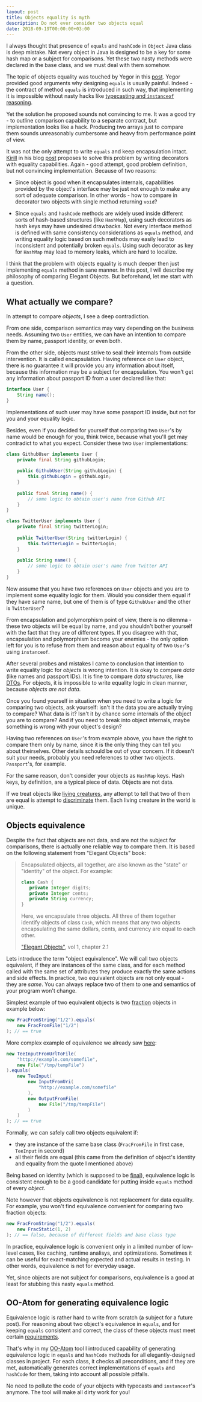 ```yaml
---
layout: post
title: Objects equality is myth
description: Do not ever consider two objects equal 
date: 2018-09-19T00:00:00+03:00
---
```


I always thought that presence of `equals` and `hashCode` in `Object` Java class is deep mistake. Not every object in 
Java is designed to be a key for some hash map or a subject for comparisons. Yet these two nasty methods were declared
in the base class, and we must deal with them somehow.

The topic of objects equality was touched by Yegor in this 
[post](https://www.yegor256.com/2017/07/11/how-to-redesign-equals.html). Yegor provided good arguments why designing 
`equals` is usually painful. Indeed - the contract of method `equals` is introduced in such way, that implementing it 
is impossible without nasty hacks like 
[typecasting and `instanceof` reasoning](https://www.yegor256.com/2015/04/02/class-casting-is-anti-pattern.html).

Yet the solution he proposed sounds not convincing to me. It was a good try - to outline comparison capability to a 
separate contract, but implementation looks like a hack. Producing two arrays just to compare them sounds 
unreasonably cumbersome and heavy from performance point of view.

It was not the only attempt to write `equals` and keep encapsulation intact. [Kirill](https://github.com/g4s8) in his
blog [post](https://g4s8.github.io/equals/) proposes to solve this problem by writing decorators with equality 
capabilities. Again - good attempt, good problem definition, but not convincing implementation. Because of two reasons:

- Since object is good when it encapsulates internals, capabilities provided by the object's interface may be 
just not enough to make any sort of adequate comparison. In other words - how to compare in decorator two objects with 
single method returning `void`?

- Since `equals` and `hashCode` methods are widely used inside different sorts of hash-based structures (like 
`HashMap`), using such decorators as hash keys may have undesired drawbacks. Not every interface method is defined with 
same consistency considerations as `equals` method, and writing equality logic based on such methods may easily lead to 
inconsistent and potentially broken `equals`. Using such decorator as key for `HashMap` may lead to memory 
leaks, which are hard to localize.

I think that the problem with objects equality is much deeper then just implementing `equals` method in sane manner. In 
this post, I will describe my philosophy of comparing Elegant Objects. But beforehand, let me start with a question.

## What actually we compare?
 
In attempt to compare *objects*, I see a deep contradiction.

From one side, comparison semantics may vary depending 
on the business needs. Assuming two `User` entities, we can have an intention to compare them by name, passport 
identity, or even both. 

From the other side, objects must strive to seal their internals from outside intervention. It is called encapsulation. 
Having reference on `User` object, there is no guarantee it will provide you any information 
about itself, because this information may be a subject for encapsulation. You won't get any information about 
passport ID from a user declared like that:

```java
interface User {
    String name();
}
```

Implementations of such user may have some passport ID inside, but not for you and your equality logic.

Besides, even if you decided for yourself that comparing two `User`'s by name would be enough for you, think twice, 
because what you'll get may contradict to what you expect. Consider these two `User` implementations:

```java
class GithubUser implements User {
    private final String githubLogin;
    
    public GithubUser(String githubLogin) {
        this.githubLogin = githubLogin;
    }
    
    public final String name() {
        // some logic to obtain user's name from Github API
    }
}

class TwitterUser implements User {
    private final String twitterLogin;
    
    public TwitterUser(String twitterLogin) {
        this.twitterLogin = twitterLogin;
    }
    
    public String name() {
        // some logic to obtain user's name from Twitter API
    }
}
```

Now assume that you have two references on `User` objects and you are to implement some equality logic for them. 
Would you consider them equal if they have same name, but one of them is of type `GithubUser` and the other is 
`TwitterUser`?

From encapsulation and polymorphism point of view, there is no dilemma - these two objects will be equal by name, and 
you shouldn't bother yourself with the fact that they are of different types. If you disagree with that, 
encapsulation and polymorphism become your enemies - the only option left for you is to refuse from them and reason 
about equality of two `User`'s using `instanceof`.

After several probes and mistakes I came to conclusion that intention to write equality logic for *objects* is 
wrong intention. It is okay to compare *data* (like names and passport IDs). It is fine to compare *data 
structures*, like [DTOs](https://www.yegor256.com/2016/07/06/data-transfer-object.html). For objects, it is impossible
to write equality logic in clean manner, because *objects are not data*.

Once you found yourself in situation when 
you need to write a logic for comparing two objects, ask yourself: isn't it the data you are actually trying to 
compare? What data is it? Isn't it by chance some internals of the object you are to compare? And if you need to 
break into object internals, maybe something is wrong with your object's design?

Having two references on `User`'s from example above, you have the right to compare them only by name, since it is the 
only thing they can tell you about theirselves. Other details schould be out of your concern. If it doesn't suit your needs, 
probably you need references to other two objects. `Passport`'s, for example.

For the same reason, don't consider your objects as `HashMap` keys. Hash keys, by definition, are a typical piece of 
data. Objects are not data.

If we treat objects like 
[living creatures](https://www.yegor256.com/2014/11/20/seven-virtues-of-good-object.html#1-he-exists-in-real-life), 
any attempt to tell that two of them are equal is attempt to
[discriminate](https://www.yegor256.com/2017/07/04/sexism.html) them. Each living creature in the world is unique.

## Objects equivalence

Despite the fact that objects are not data, and are not the subject for comparisons, there is actually one reliable way
to compare them. It is based on the following statement from "Elegant Objects" book:

> Encapsulated objects, all together, are also known as the "state" or "identity" of the object. For example:
>
>```java
>class Cash {
>    private Integer digits;
>    private Integer cents;
>    private String currency;
>}
>```
> Here, we encapsulate three objects. All three of them together identify objects of class `Cash`, which means that 
any two objects encapsulating the same dollars, cents, and currency are equal to each other.
>
> ["Elegant Objects"](https://www.amazon.com/Elegant-Objects-1-Yegor-Bugayenko/dp/1519166915/ref=sr_1_1?ie=UTF8&qid=1542212017&sr=8-1&keywords=elegant+objects), vol 1, chapter 2.1

Lets introduce the term "object equivalence". We will call two objects equivalent, if they are instances of the 
same class, and for each method called with the same set of attributes they produce exactly the same 
actions and side effects. In practice, two equivalent objects are not only equal - they are *same*. You can always 
replace two of them to one and semantics of your program won't change.

Simplest example of two equivalent objects is two [fraction](001_checked_exceptions.md) objects in example below:
```java
new FracFromString("1/2").equals(
    new FracFromFile("1/2")
); // == true
```

More complex example of equivalence we already saw [here](002_never_make_class_final.md):

```java
new TeeInputFromUrlToFile(
    "http://example.com/somefile",
    new File("/tmp/tempFile")
).equals(
    new TeeInput(
        new InputFromUri(
            "http://example.com/somefile"
        ),
        new OutputFromFile(
            new File("/tmp/tempFile")
        )
    )
); // == true
```

Formally, we can safely call two objects equivalent if:

- they are instance of the same base class (`FracFromFile` in first case, `TeeInput` in second)
- all their fields are equal (this came from the definition of object's identity and equality from the quote I 
mentioned above)

Being based on identity (which is supposed to 
be [final](https://www.yegor256.com/2014/06/09/objects-should-be-immutable.html#avoiding-identity-mutability)), 
equivalence logic is consistent enough to be a good candidate for putting inside `equals` method of 
every *object*.

Note however that objects equivalence is not replacement for data equality. For example, you won't find equivalence 
convenient for comparing two fraction objects:

```java
new FracFromString("1/2").equals(
    new FracStatic(1, 2)
); // == false, because of different fields and base class type
```

In practice, equivalence logic is convenient only in a limited number of low-level cases, like 
caching, runtime analisys, and optimizations. Sometimes it can be useful for exact-matching expected and actual results 
in testing. In other words, equivalence is not for everyday usage.

Yet, since objects are not subject for comparisons, equivalence is a good at least for stubbing this nasty `equals` 
method.

## OO-Atom for generating equivalence logic

Equivalence logic is rather hard to write from scratch (a subject for a future post). For reasoning about 
two object's equivalence in `equals`, and for keeping `equals` consistent and correct, the class of these objects 
must meet certain [requirements](https://github.com/pragmatic-objects/oo-atom/blob/master/docs/ATOM_SPECIFICATION.md).

That's why in my [OO-Atom](https://github.com/pragmatic-objects/oo-atom) tool I introduced capability of generating 
equivalence logic in `equals` and `hashCode` methods for all elegantly-designed classes in project. For each class, 
it checks all preconditions, and if they are met, automatically generates correct implementations of `equals` and 
`hashCode` for them, taking into account all possible pitfalls.

No need to pollute the code of your objects with typecasts and `instanceof`'s anymore. The tool will make all dirty 
work for you!

